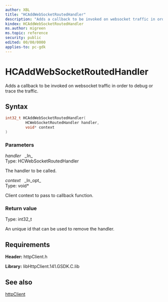 ```yaml
---
author: XBL
title: "HCAddWebSocketRoutedHandler"
description: "Adds a callback to be invoked on websocket traffic in order to debug or trace the traffic."
kindex: HCAddWebSocketRoutedHandler
ms.author: migreen
ms.topic: reference
security: public
edited: 00/00/0000
applies-to: pc-gdk
---
```


# HCAddWebSocketRoutedHandler  

Adds a callback to be invoked on websocket traffic in order to debug or trace the traffic.  

## Syntax  
  
```cpp
int32_t HCAddWebSocketRoutedHandler(  
         HCWebSocketRoutedHandler handler,  
         void* context  
)  
```  
  
### Parameters  
  
*handler* &nbsp;&nbsp;\_In\_  
Type: HCWebSocketRoutedHandler  
  
The handler to be called.  
  
*context* &nbsp;&nbsp;\_In\_opt\_  
Type: void*  
  
Client context to pass to callback function.  
  
  
### Return value  
Type: int32_t
  
An unique id that can be used to remove the handler.
  
## Requirements  
  
**Header:** httpClient.h
  
**Library:** libHttpClient.141.GSDK.C.lib
  
## See also  
[httpClient](../httpclient_members.md)  
  
  
